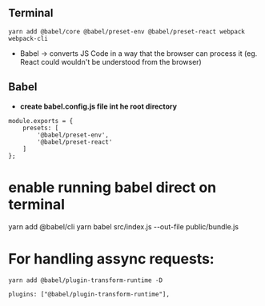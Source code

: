 ## Terminal
```
yarn add @babel/core @babel/preset-env @babel/preset-react webpack webpack-cli

```
* Babel -> converts JS Code in a way that the browser can process it (eg. React could wouldn't be understood from the browser)


## Babel
* **create babel.config.js file int he root directory**

```
module.exports = {
    presets: [
        '@babel/preset-env',
        '@babel/preset-react'
    ]
};
```


# enable running babel direct on terminal
yarn add @babel/cli 
yarn babel src/index.js --out-file public/bundle.js

# For handling assync requests:
```
yarn add @babel/plugin-transform-runtime -D
```

```
plugins: ["@babel/plugin-transform-runtime"],
```
